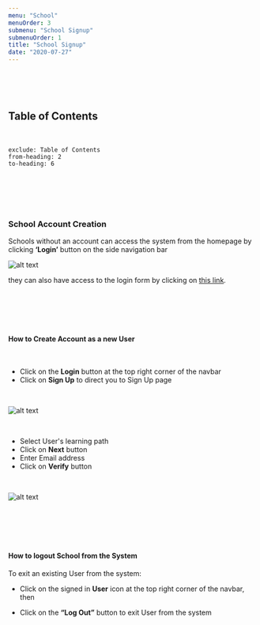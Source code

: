 ```yaml
---
menu: "School"
menuOrder: 3
submenu: "School Signup"
submenuOrder: 1
title: "School Signup"
date: "2020-07-27"
---
```


<br />
<br />
<br />

## Table of Contents

<br />

```toc
exclude: Table of Contents
from-heading: 2
to-heading: 6
```

<br />
<br />
<br />
<br />

### School Account Creation

Schools without an account can access the system from the homepage by
      clicking **‘Login’** button on the side navigation bar

  ![alt text](/images/SchoolLogin.png "Title") 

 they can also have access to the login form by clicking on  [this link](https://www.luminate.ng/LoginView).

<!-- if Schools has an account already they can login, [via this link](https://www.luminate.ng/LoginView). -->

<br />
<br />
<br />
<br />

#### How to Create Account as a new User

<br />

* Click on the  **Login** button at the top right corner of the navbar
* Click on **Sign Up** to direct you to Sign Up page

<br />

 ![alt text](/images/SignUp.png "Title")

<br />

* Select User's learning path
* Click on **Next** button
* Enter Email address
* Click on **Verify** button

<br />

  ![alt text](/images/Verify.png "Title")

<br />
<br />
<br />
<br />

#### How to logout School from the System

 To exit an existing User from the system:

* Click on the signed in **User** icon at the top right corner of the navbar,
 then

* Click on the **“Log Out”** button to exit User from the system